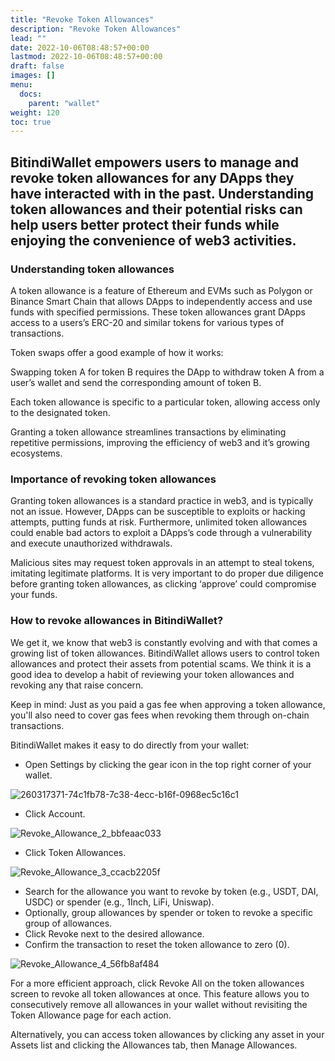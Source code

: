 ```yaml
---
title: "Revoke Token Allowances"
description: "Revoke Token Allowances"
lead: ""
date: 2022-10-06T08:48:57+00:00
lastmod: 2022-10-06T08:48:57+00:00
draft: false
images: []
menu:
  docs:
    parent: "wallet"
weight: 120
toc: true
---
```


## BitindiWallet empowers users to manage and revoke token allowances for any DApps they have interacted with in the past. Understanding token allowances and their potential risks can help users better protect their funds while enjoying the convenience of web3 activities.

### Understanding token allowances

A token allowance is a feature of Ethereum and EVMs such as Polygon or Binance Smart Chain that allows DApps to independently access and use funds with specified permissions. These token allowances grant DApps access to a users’s ERC-20 and similar tokens for various types of transactions.

Token swaps offer a good example of how it works:

Swapping token A for token B requires the DApp to withdraw token A from a user’s wallet and send the corresponding amount of token B.

Each token allowance is specific to a particular token, allowing access only to the designated token.

Granting a token allowance streamlines transactions by eliminating repetitive permissions, improving the efficiency of web3 and it’s growing ecosystems.

### Importance of revoking token allowances

Granting token allowances is a standard practice in web3, and is typically not an issue. However, DApps can be susceptible to exploits or hacking attempts, putting funds at risk. Furthermore, unlimited token allowances could enable bad actors to exploit a DApps’s code through a vulnerability and execute unauthorized withdrawals.

Malicious sites may request token approvals in an attempt to steal tokens, imitating legitimate platforms. It is very important to do proper due diligence before granting token allowances, as clicking ‘approve’ could compromise your funds.

### How to revoke allowances in BitindiWallet?

We get it, we know that web3 is constantly evolving and with that comes a growing list of token allowances. BitindiWallet allows users to control token allowances and protect their assets from potential scams. We think it is a good idea to develop a habit of reviewing your token allowances and revoking any that raise concern.

Keep in mind: Just as you paid a gas fee when approving a token allowance, you'll also need to cover gas fees when revoking them through on-chain transactions.

BitindiWallet makes it easy to do directly from your wallet:

- Open Settings by clicking the gear icon in the top right corner of your wallet.

![260317371-74c1fb78-7c38-4ecc-b16f-0968ec5c16c1](https://github.com/bitindi/docs/assets/119077822/1a3da6d8-93ca-4a6a-8c14-51989e2195ae)


- Click Account.

![Revoke_Allowance_2_bbfeaac033](https://github.com/bitindi/docs/assets/119077822/2bda24b1-69cb-46b9-8b67-1caf83645ca7)

- Click Token Allowances.

![Revoke_Allowance_3_ccacb2205f](https://github.com/bitindi/docs/assets/119077822/8e89827f-c336-4cee-a851-0cd94ebba12c)

- Search for the allowance you want to revoke by token (e.g., USDT, DAI, USDC) or spender (e.g., 1Inch, LiFi, Uniswap).
- Optionally, group allowances by spender or token to revoke a specific group of allowances.
- Click Revoke next to the desired allowance.
- Confirm the transaction to reset the token allowance to zero (0).

![Revoke_Allowance_4_56fb8af484](https://github.com/bitindi/docs/assets/119077822/3dbe570d-c5fd-43ff-bb63-7e4bce7b7a5f)

For a more efficient approach, click Revoke All on the token allowances screen to revoke all token allowances at once. This feature allows you to consecutively remove all allowances in your wallet without revisiting the Token Allowance page for each action.

Alternatively, you can access token allowances by clicking any asset in your Assets list and clicking the Allowances tab, then Manage Allowances.



